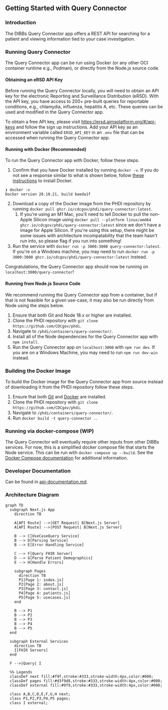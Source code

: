 ## Getting Started with Query Connector

### Introduction

The DIBBs Query Connector app offers a REST API for searching for a patient and viewing information tied to your case investigation.

### Running Query Connector

The Query Connector app can be run using Docker (or any other OCI container runtime e.g., Podman), or directly from the Node.js source code.

#### Obtaining an eRSD API Key

Before running the Query Connector locally, you will need to obtain an API key for the electronic Reporting and Surveillance Distribution (eRSD). With the API key, you have access to 200+ pre-built queries for reportable conditions, e.g., chlamydia, influenza, hepatitis A, etc. These queries can be used and modified in the Query Connector app.

To obtain a free API key, please visit https://ersd.aimsplatform.org/#/api-keys and follow the sign up instructions. Add your API key as an environment variable called `ERSD_API_KEY` in an `.env` file that can be accessed when running the Query Connector app.

#### Running with Docker (Recommended)

To run the Query Connector app with Docker, follow these steps.

1. Confirm that you have Docker installed by running `docker -v`. If you do not see a response similar to what is shown below, follow [these instructions](https://docs.docker.com/get-docker/) to install Docker.

```
❯ docker -v
Docker version 20.10.21, build baeda1f
```

2. Download a copy of the Docker image from the PHDI repository by running `docker pull ghcr.io/cdcgov/phdi/query-connector:latest`.
   1. If you're using an M1 Mac, you'll need to tell Docker to pull the non-Apple Silicon image using `docker pull --platform linux/amd64 ghcr.io/cdcgov/phdi/query-connector:latest` since we don't have a image for Apple Silicon. If you're using this setup, there might be some issues with architecture incompatability that the team hasn't run into, so please flag if you run into something!
3. Run the service with `docker run -p 3000:3000 query-connector:latest`. If you're on a Windows machine, you may need to run `docker run -p 3000:3000 ghcr.io/cdcgov/phdi/query-connector:latest` instead.

Congratulations, the Query Connector app should now be running on `localhost:3000/query-connector`!

#### Running from Node.js Source Code

We recommend running the Query Connector app from a container, but if that is not feasible for a given use-case, it may also be run directly from Node using the steps below.

1. Ensure that both Git and Node 18.x or higher are installed.
2. Clone the PHDI repository with `git clone https://github.com/CDCgov/phdi`.
3. Navigate to `/phdi/containers/query-connector/`.
4. Install all of the Node dependencies for the Query Connector app with `npm install`.
5. Run the Query Connector app on `localhost:3000` with `npm run dev`. If you are on a Windows Machine, you may need to run `npm run dev-win` instead.

### Building the Docker Image

To build the Docker image for the Query Connector app from source instead of downloading it from the PHDI repository follow these steps.

1. Ensure that both [Git](https://git-scm.com/book/en/v2/Getting-Started-Installing-Git) and [Docker](https://docs.docker.com/get-docker/) are installed.
2. Clone the PHDI repository with `git clone https://github.com/CDCgov/phdi`.
3. Navigate to `/phdi/containers/query-connector/`.
4. Run `docker build -t query-connector .`.

### Running via docker-compose (WIP)

The Query Connector will eventually require other inputs from other DIBBs services. For now, this is a simplified docker compose file that starts the Node service. This can be run with `docker compose up --build`. See the [Docker Compose documentation](https://docs.docker.com/engine/reference/commandline/compose_up/) for additional information.

### Developer Documentation

Can be found in [api-documentation.md](api-documentation.md).

### Architecture Diagram

```mermaid
graph TD
  subgraph Next.js App
    direction TB

    A[API Route] -->|GET Request| B[Next.js Server]
    A[API Route] -->|POST Request| B[Next.js Server]

    B --> C[UseCaseQuery Service]
    B --> D[Parsing Service]
    B --> E[Error Handling Service]

    C --> F[Query FHIR Server]
    D --> G[Parse Patient Demographics]
    E --> H[Handle Errors]

    subgraph Pages
      direction TB
      P1[Page 1: index.js]
      P2[Page 2: about.js]
      P3[Page 3: contact.js]
      P4[Page 4: patients.js]
      P5[Page 5: usecases.js]
    end

    B --> P1
    B --> P2
    B --> P3
    B --> P4
    B --> P5
  end

  subgraph External Services
    direction TB
    I[FHIR Servers]
  end

  F -->|Query| I

  %% Legends
  classDef next fill:#f9f,stroke:#333,stroke-width:4px,color:#000;
  classDef pages fill:#d3f9d8,stroke:#333,stroke-width:4px,color:#000;
  classDef external fill:#9f9,stroke:#333,stroke-width:4px,color:#000;

  class A,B,C,D,E,F,G,H next;
  class P1,P2,P3,P4,P5 pages;
  class I external;
```
